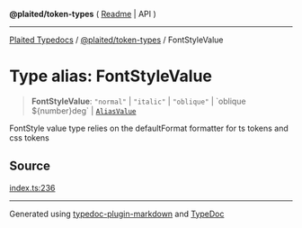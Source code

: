 **@plaited/token-types** ( [Readme](../README.md) \| API )

***

[Plaited Typedocs](../../../modules.md) / [@plaited/token-types](../modules.md) / FontStyleValue

# Type alias: FontStyleValue

> **FontStyleValue**: `"normal"` \| `"italic"` \| `"oblique"` \| \`oblique ${number}deg\` \| [`AliasValue`](AliasValue.md)

FontStyle value type relies on the defaultFormat formatter for ts tokens and css tokens

## Source

[index.ts:236](https://github.com/plaited/plaited/blob/317e868/libs/token-types/src/index.ts#L236)

***

Generated using [typedoc-plugin-markdown](https://www.npmjs.com/package/typedoc-plugin-markdown) and [TypeDoc](https://typedoc.org/)
